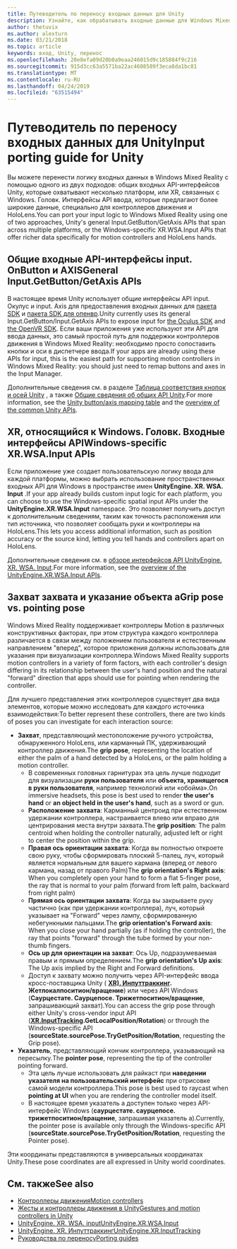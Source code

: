 ```yaml
---
title: Путеводитель по переносу входных данных для Unity
description: Узнайте, как обрабатывать входные данные для Windows Mixed Reality в Unity.
author: thetuvix
ms.author: alexturn
ms.date: 03/21/2018
ms.topic: article
keywords: вход, Unity, перенос
ms.openlocfilehash: 20e8efa09d20b0a9eaa246015d9c185884f9c216
ms.sourcegitcommit: 915d3cc63a5571ba22ac4608589f3eca8da1bc81
ms.translationtype: MT
ms.contentlocale: ru-RU
ms.lasthandoff: 04/24/2019
ms.locfileid: "63515494"
---
```

# <a name="input-porting-guide-for-unity"></a><span data-ttu-id="8b6e9-104">Путеводитель по переносу входных данных для Unity</span><span class="sxs-lookup"><span data-stu-id="8b6e9-104">Input porting guide for Unity</span></span>

<span data-ttu-id="8b6e9-105">Вы можете перенести логику входных данных в Windows Mixed Reality с помощью одного из двух подходов: общих входных API-интерфейсов Unity, которые охватывают несколько платформ, или XR, связанных с Windows. Головк. Интерфейсы API ввода, которые предлагают более широкие данные, специально для контроллеров движения и HoloLens.</span><span class="sxs-lookup"><span data-stu-id="8b6e9-105">You can port your input logic to Windows Mixed Reality using one of two approaches, Unity's general Input.GetButton/GetAxis APIs that span across multiple platforms, or the Windows-specific XR.WSA.Input APIs that offer richer data specifically for motion controllers and HoloLens hands.</span></span>

## <a name="general-inputgetbuttongetaxis-apis"></a><span data-ttu-id="8b6e9-106">Общие входные API-интерфейсы input. OnButton и AXIS</span><span class="sxs-lookup"><span data-stu-id="8b6e9-106">General Input.GetButton/GetAxis APIs</span></span>

<span data-ttu-id="8b6e9-107">В настоящее время Unity использует общие интерфейсы API input. Окулус и input. Axis для предоставления входных данных для [пакета SDK](https://docs.unity3d.com/Manual/OculusControllers.html) и [пакета SDK для опенвр](https://docs.unity3d.com/Manual/OpenVRControllers.html).</span><span class="sxs-lookup"><span data-stu-id="8b6e9-107">Unity currently uses its general Input.GetButton/Input.GetAxis APIs to expose input for [the Oculus SDK](https://docs.unity3d.com/Manual/OculusControllers.html) and [the OpenVR SDK](https://docs.unity3d.com/Manual/OpenVRControllers.html).</span></span> <span data-ttu-id="8b6e9-108">Если ваши приложения уже используют эти API для ввода данных, это самый простой путь для поддержки контроллеров движения в Windows Mixed Reality: необходимо просто сопоставить кнопки и оси в диспетчере ввода.</span><span class="sxs-lookup"><span data-stu-id="8b6e9-108">If your apps are already using these APIs for input, this is the easiest path for supporting motion controllers in Windows Mixed Reality: you should just need to remap buttons and axes in the Input Manager.</span></span>

<span data-ttu-id="8b6e9-109">Дополнительные сведения см. в разделе [Таблица соответствия кнопок и осей Unity](gestures-and-motion-controllers-in-unity.md#unity-buttonaxis-mapping-table) , а также [Общие сведения об общих API Unity](gestures-and-motion-controllers-in-unity.md#common-unity-apis-inputgetbuttongetaxis).</span><span class="sxs-lookup"><span data-stu-id="8b6e9-109">For more information, see the [Unity button/axis mapping table](gestures-and-motion-controllers-in-unity.md#unity-buttonaxis-mapping-table) and the [overview of the common Unity APIs](gestures-and-motion-controllers-in-unity.md#common-unity-apis-inputgetbuttongetaxis).</span></span>

## <a name="windows-specific-xrwsainput-apis"></a><span data-ttu-id="8b6e9-110">XR, относящийся к Windows. Головк. Входные интерфейсы API</span><span class="sxs-lookup"><span data-stu-id="8b6e9-110">Windows-specific XR.WSA.Input APIs</span></span>

<span data-ttu-id="8b6e9-111">Если приложение уже создает пользовательскую логику ввода для каждой платформы, можно выбрать использование пространственных входных API для Windows в пространстве имен **UnityEngine. XR. WSA. Input** .</span><span class="sxs-lookup"><span data-stu-id="8b6e9-111">If your app already builds custom input logic for each platform, you can choose to use the Windows-specific spatial input APIs under the **UnityEngine.XR.WSA.Input** namespace.</span></span> <span data-ttu-id="8b6e9-112">Это позволяет получить доступ к дополнительным сведениям, таким как точность расположения или тип источника, что позволяет сообщать руки и контроллеры на HoloLens.</span><span class="sxs-lookup"><span data-stu-id="8b6e9-112">This lets you access additional information, such as position accuracy or the source kind, letting you tell hands and controllers apart on HoloLens.</span></span>

<span data-ttu-id="8b6e9-113">Дополнительные сведения см. в [обзоре интерфейсов API UnityEngine. XR. WSA. Input](gestures-and-motion-controllers-in-unity.md#windows-specific-apis-xrwsainput).</span><span class="sxs-lookup"><span data-stu-id="8b6e9-113">For more information, see the [overview of the UnityEngine.XR.WSA.Input APIs](gestures-and-motion-controllers-in-unity.md#windows-specific-apis-xrwsainput).</span></span>

## <a name="grip-pose-vs-pointing-pose"></a><span data-ttu-id="8b6e9-114">Захват захвата и указание объекта a</span><span class="sxs-lookup"><span data-stu-id="8b6e9-114">Grip pose vs. pointing pose</span></span>

<span data-ttu-id="8b6e9-115">Windows Mixed Reality поддерживает контроллеры Motion в различных конструктивных факторах, при этом структура каждого контроллера различается в связи между положением пользователя и естественным направлением "вперед", которое приложения должны использовать для указания при визуализации контроллера.</span><span class="sxs-lookup"><span data-stu-id="8b6e9-115">Windows Mixed Reality supports motion controllers in a variety of form factors, with each controller's design differing in its relationship between the user's hand position and the natural "forward" direction that apps should use for pointing when rendering the controller.</span></span>

<span data-ttu-id="8b6e9-116">Для лучшего представления этих контроллеров существует два вида элементов, которые можно исследовать для каждого источника взаимодействия:</span><span class="sxs-lookup"><span data-stu-id="8b6e9-116">To better represent these controllers, there are two kinds of poses you can investigate for each interaction source:</span></span>

* <span data-ttu-id="8b6e9-117">**Захват**, представляющий местоположение ручного устройства, обнаруженного HoloLens, или карманный ПК, удерживающий контроллер движения.</span><span class="sxs-lookup"><span data-stu-id="8b6e9-117">The **grip pose**, representing the location of either the palm of a hand detected by a HoloLens, or the palm holding a motion controller.</span></span>
    * <span data-ttu-id="8b6e9-118">В современных головных гарнитурах эта цель лучше подходит для визуализации **руки пользователя** или **объекта, хранящегося в руки пользователя**, например технологий или «обойма».</span><span class="sxs-lookup"><span data-stu-id="8b6e9-118">On immersive headsets, this pose is best used to render **the user's hand** or **an object held in the user's hand**, such as a sword or gun.</span></span>
    * <span data-ttu-id="8b6e9-119">**Расположение захвата**: Карманный центроид при естественном удержании контроллера, настраивается влево или вправо для центрирования места внутри захвата.</span><span class="sxs-lookup"><span data-stu-id="8b6e9-119">The **grip position**: The palm centroid when holding the controller naturally, adjusted left or right to center the position within the grip.</span></span>
    * <span data-ttu-id="8b6e9-120">**Правая ось ориентации захвата**: Когда вы полностью откроете свою руку, чтобы сформировать плоский 5-палец, луч, который является нормальным для вашего кармана (вперед от левого кармана, назад от правого Palm)</span><span class="sxs-lookup"><span data-stu-id="8b6e9-120">The **grip orientation's Right axis**: When you completely open your hand to form a flat 5-finger pose, the ray that is normal to your palm (forward from left palm, backward from right palm)</span></span>
    * <span data-ttu-id="8b6e9-121">**Прямая ось ориентации захвата**: Когда вы закрываете руку частично (как при удержании контроллера), луч, который указывает на "Forward" через лампу, сформированную небегункными пальцами.</span><span class="sxs-lookup"><span data-stu-id="8b6e9-121">The **grip orientation's Forward axis**: When you close your hand partially (as if holding the controller), the ray that points "forward" through the tube formed by your non-thumb fingers.</span></span>
    * <span data-ttu-id="8b6e9-122">**Ось up для ориентации на захват**: Ось Up, подразумеваемая правым и прямым определением.</span><span class="sxs-lookup"><span data-stu-id="8b6e9-122">The **grip orientation's Up axis**: The Up axis implied by the Right and Forward definitions.</span></span>
    * <span data-ttu-id="8b6e9-123">Доступ к захвату можно получить через API-интерфейс ввода кросс-поставщика Unity ( **[XR). Инпуттраккинг](https://docs.unity3d.com/ScriptReference/XR.InputTracking.html). Жетлокалпоситион/вращение**) или через API Windows (**Саурцестате. Саурцепосе. Трижетпоситион/вращение**, запрашивающий захват).</span><span class="sxs-lookup"><span data-stu-id="8b6e9-123">You can access the grip pose through either Unity's cross-vendor input API (**[XR.InputTracking](https://docs.unity3d.com/ScriptReference/XR.InputTracking.html).GetLocalPosition/Rotation**) or through the Windows-specific API (**sourceState.sourcePose.TryGetPosition/Rotation**, requesting the Grip pose).</span></span>
* <span data-ttu-id="8b6e9-124">**Указатель**, представляющий кончик контроллера, указывающий на пересылку.</span><span class="sxs-lookup"><span data-stu-id="8b6e9-124">The **pointer pose**, representing the tip of the controller pointing forward.</span></span>
    * <span data-ttu-id="8b6e9-125">Эта цель лучше использовать для райкаст при **наведении указателя на пользовательский интерфейс** при отрисовке самой модели контроллера.</span><span class="sxs-lookup"><span data-stu-id="8b6e9-125">This pose is best used to raycast when **pointing at UI** when you are rendering the controller model itself.</span></span>
    * <span data-ttu-id="8b6e9-126">В настоящее время указатель a доступен только через API-интерфейс Windows (**саурцестате. саурцепосе. трижетпоситион/вращение**, запрашивая указатель a).</span><span class="sxs-lookup"><span data-stu-id="8b6e9-126">Currently, the pointer pose is available only through the Windows-specific API (**sourceState.sourcePose.TryGetPosition/Rotation**, requesting the Pointer pose).</span></span>

<span data-ttu-id="8b6e9-127">Эти координаты представляются в универсальных координатах Unity.</span><span class="sxs-lookup"><span data-stu-id="8b6e9-127">These pose coordinates are all expressed in Unity world coordinates.</span></span>

## <a name="see-also"></a><span data-ttu-id="8b6e9-128">См. также</span><span class="sxs-lookup"><span data-stu-id="8b6e9-128">See also</span></span>
* [<span data-ttu-id="8b6e9-129">Контроллеры движения</span><span class="sxs-lookup"><span data-stu-id="8b6e9-129">Motion controllers</span></span>](motion-controllers.md)
* [<span data-ttu-id="8b6e9-130">Жесты и контроллеры движения в Unity</span><span class="sxs-lookup"><span data-stu-id="8b6e9-130">Gestures and motion controllers in Unity</span></span>](gestures-and-motion-controllers-in-unity.md)
* [<span data-ttu-id="8b6e9-131">UnityEngine. XR. WSA. input</span><span class="sxs-lookup"><span data-stu-id="8b6e9-131">UnityEngine.XR.WSA.Input</span></span>](https://docs.unity3d.com/ScriptReference/XR.WSA.Input.InteractionManager.html)
* [<span data-ttu-id="8b6e9-132">UnityEngine. XR. Инпуттраккинг</span><span class="sxs-lookup"><span data-stu-id="8b6e9-132">UnityEngine.XR.InputTracking</span></span>](https://docs.unity3d.com/ScriptReference/XR.InputTracking.html)
* [<span data-ttu-id="8b6e9-133">Руководства по переносу</span><span class="sxs-lookup"><span data-stu-id="8b6e9-133">Porting guides</span></span>](porting-guides.md)
